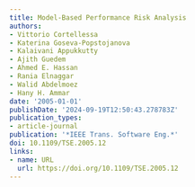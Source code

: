 ```yaml
---
title: Model-Based Performance Risk Analysis
authors:
- Vittorio Cortellessa
- Katerina Goseva-Popstojanova
- Kalaivani Appukkutty
- Ajith Guedem
- Ahmed E. Hassan
- Rania Elnaggar
- Walid Abdelmoez
- Hany H. Ammar
date: '2005-01-01'
publishDate: '2024-09-19T12:50:43.278783Z'
publication_types:
- article-journal
publication: '*IEEE Trans. Software Eng.*'
doi: 10.1109/TSE.2005.12
links:
- name: URL
  url: https://doi.org/10.1109/TSE.2005.12
---
```

